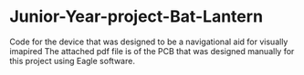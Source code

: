 # Junior-Year-project-Bat-Lantern

Code for the device that was designed to be a navigational aid for visually imapired
The attached pdf file is of the PCB that was designed manually for this project using Eagle software.
